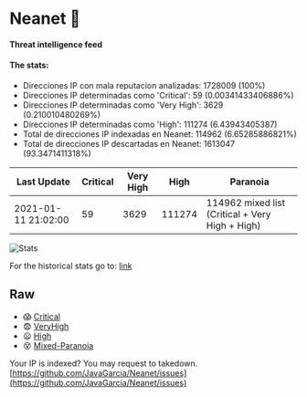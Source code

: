 # Neanet :hocho:
#### Threat intelligence feed
#### The stats:

- Direcciones IP con mala reputacion analizadas: 1728009 (100%)
- Direcciones IP determinadas como 'Critical':  59 (0.00341433406886%)
- Direcciones IP determinadas como 'Very High':  3629 (0.210010480269%)
- Direcciones IP determinadas como 'High':  111274 (6.43943405387)
- Total de direcciones IP indexadas en Neanet:  114962 (6.65285886821%)
- Total de direcciones IP descartadas en Neanet:  1613047 (93.3471411318%)

| Last Update | Critical | Very High | High | Paranoia |
| --- | --- | --- | --- | --- |
| 2021-01-11 21:02:00 | 59 | 3629 | 111274 | 114962 mixed list (Critical + Very High + High)|

![Stats](https://docs.google.com/spreadsheets/d/e/2PACX-1vSnaNMIXVabIpDJjufMlzH7poXnshF3mgd8Is1g9ytUEzVsP5my4Trn8f-xkoLLQ38xpL3HtmUexLo6/pubchart?oid=501124687&format=image)

For the historical stats go to: [link](/stats.csv)
## Raw
- :scream: [Critical](https://raw.githubusercontent.com/JavaGarcia/Neanet/master/blacklists/neanet_critical.txt)
- :fearful: [VeryHigh](https://raw.githubusercontent.com/JavaGarcia/Neanet/master/blacklists/neanet_veryHigh.txtt)
- :frowning: [High](https://raw.githubusercontent.com/JavaGarcia/Neanet/master/blacklists/neanet_high.txt)
- :dizzy_face: [Mixed-Paranoia](https://raw.githubusercontent.com/JavaGarcia/Neanet/master/blacklists/neanet_all.txt)


Your IP is indexed? You may request to takedown. [https://github.com/JavaGarcia/Neanet/issues](https://github.com/JavaGarcia/Neanet/issues)



































































































































































































































































































































































































































































































































































































































































































































































































































































































































































































































































































































































































































































































































































































































































































































































































































































































































































































































































































































































































































































































































































































































































































































































































































































































































































































































































































































































































































































































































































































































































































































































































































































































































































































































































































































































